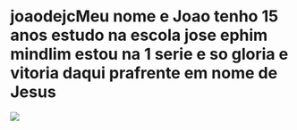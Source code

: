 # joaodejcMeu nome e Joao tenho 15 anos estudo na escola jose ephim mindlim estou na 1 serie e so gloria e vitoria daqui prafrente em nome de Jesus

![](https://media1.tenor.com/m/MpTy4knnxe8AAAAd/lebron-james-king-james.gif)
